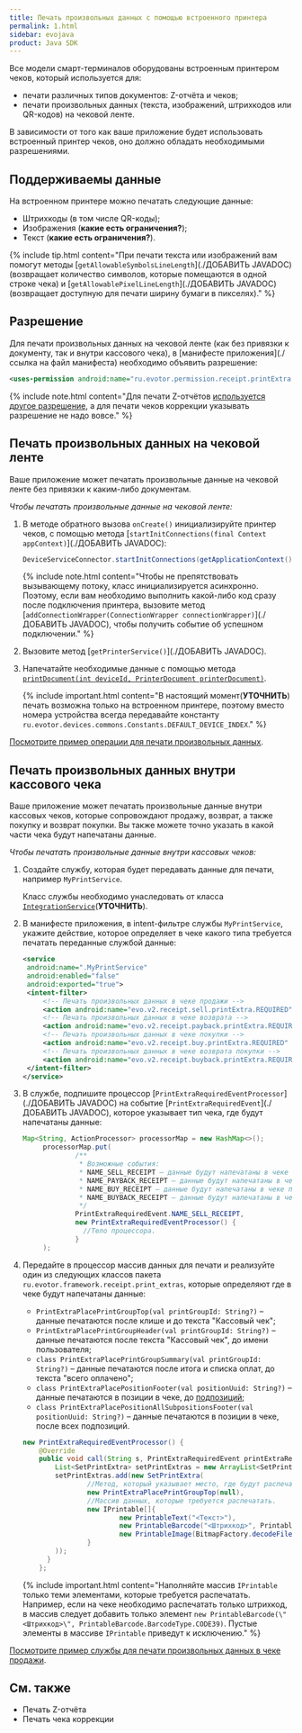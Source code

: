 ```yaml
---
title: Печать произвольных данных с помощью встроенного принтера
permalink: 1.html
sidebar: evojava
product: Java SDK
---
```


Все модели смарт-терминалов оборудованы встроенным принтером чеков, который используется для:

* печати различных типов документов: Z-отчёта и чеков;
* печати произвольных данных (текста, изображений, штрихкодов или QR-кодов) на чековой ленте.

В зависимости от того как ваше приложение будет использовать встроенный принтер чеков, оно должно обладать необходимыми разрешениями.

## Поддерживаемы данные

На встроенном принтере можно печатать следующие данные:

* Штрихкоды (в том числе QR-коды);
* Изображения (**какие есть ограничения?**);
* Текст (**какие есть ограничения?**).

{% include tip.html content="При печати текста или изображений вам помогут методы [`getAllowableSymbolsLineLength`](./ДОБАВИТЬ JAVADOC) (возвращает количество символов, которые помещаются в одной строке чека) и [`getAllowablePixelLineLength`](./ДОБАВИТЬ JAVADOC) (возвращает доступную для печати ширину бумаги в пикселях)." %}

## Разрешение

Для печати произвольных данных на чековой ленте (как без привязки к документу, так и внутри кассового чека), в [манифесте приложения](./ссылка на файл манифеста) необходимо объявить разрешение:

```xml
<uses-permission android:name="ru.evotor.permission.receipt.printExtra.SET" />
```

{% include note.html content="Для печати Z-отчётов [используется другое разрешение](./doc_java_z_report.html#permission), а для печати чеков коррекции указывать разрешение не надо вовсе." %}

## Печать произвольных данных на чековой ленте

Ваше приложение может печатать произвольные данные на чековой ленте без привязки к каким-либо документам.

*Чтобы печатать произвольные данные на чековой ленте:*

1. В методе обратного вызова `onCreate()` инициализируйте принтер чеков, с помощью метода [`startInitConnections(final Context appContext)`](./ДОБАВИТЬ JAVADOC):

   ```java
   DeviceServiceConnector.startInitConnections(getApplicationContext());
   ```

   {% include note.html content="Чтобы не препятствовать вызывающему потоку, класс инициализируется асинхронно. Поэтому, если вам необходимо выполнить какой-либо код сразу после подключения принтера, вызовите метод [`addConnectionWrapper(ConnectionWrapper connectionWrapper)`](./ДОБАВИТЬ JAVADOC), чтобы получить событие об успешном подключении." %}

2. Вызовите метод [`getPrinterService()`](./ДОБАВИТЬ JAVADOC).
3. Напечатайте необходимые данные с помощью метода [`printDocument(int deviceId, PrinterDocument printerDocument)`](./).

   {% include important.html content="В настоящий момент(**УТОЧНИТЬ**) печать возможна только на встроенном принтере, поэтому вместо номера устройства всегда передавайте константу `ru.evotor.devices.commons.Constants.DEFAULT_DEVICE_INDEX`." %}

[Посмотрите пример операции для печати произвольных данных](https://github.com/evotor/evotor-api-example/blob/master/app/src/main/java/ru/qualitylab/evotor/evotortest6/PrintActivity.java).

## Печать произвольных данных внутри кассового чека

Ваше приложение может печатать произвольные данные внутри кассовых чеков, которые сопровождают продажу, возврат, а также покупку и возврат покупки. Вы также можете точно указать в какой части чека будут напечатаны данные.

*Чтобы печатать произвольные данные внутри кассовых чеков:*

1. Создайте службу, которая будет передавать данные для печати, например `MyPrintService`.

   Класс службы необходимо унаследовать от класса [`IntegrationService`](./)(**УТОЧНИТЬ**).

2. В манифесте приложения, в intent-фильтре службы `MyPrintService`, укажите действие, которое определяет в чеке какого типа требуется печатать переданные службой данные:

   ```xml
   <service
    android:name=".MyPrintService"
    android:enabled="false"
    android:exported="true">
    <intent-filter>
        <!-- Печать произвольных данных в чеке продажи -->
        <action android:name="evo.v2.receipt.sell.printExtra.REQUIRED" />
        <!-- Печать произвольных данных в чеке возврата -->
        <action android:name="evo.v2.receipt.payback.printExtra.REQUIRED" />
        <!-- Печать произвольных данных в чеке покупки -->
        <action android:name="evo.v2.receipt.buy.printExtra.REQUIRED" />
        <!-- Печать произвольных данных в чеке возврата покупки -->
        <action android:name="evo.v2.receipt.buyback.printExtra.REQUIRED" />
    </intent-filter>
   </service>
   ```
3. В службе, подпишите процессор [`PrintExtraRequiredEventProcessor`](./ДОБАВИТЬ JAVADOC) на событие [`PrintExtraRequiredEvent`](./ДОБАВИТЬ JAVADOC), которое указывает тип чека, где будут напечатаны данные:

   ```java
   Map<String, ActionProcessor> processorMap = new HashMap<>();
        processorMap.put(
                /**
                 * Возможные события:
                 * NAME_SELL_RECEIPT – данные будут напечатаны в чеке продажи.
                 * NAME_PAYBACK_RECEIPT – данные будут напечатаны в чеке возврата.
                 * NAME_BUY_RECEIPT – данные будут напечатаны в чеке покупки.
                 * NAME_BUYBACK_RECEIPT – данные будут напечатаны в чеке возврата покупки.
                 */
                PrintExtraRequiredEvent.NAME_SELL_RECEIPT,
                new PrintExtraRequiredEventProcessor() {
                  //Тело процессора.
                }
        );
   ```

4. Передайте в процессор массив данных для печати и реализуйте один из следующих классов пакета `ru.evotor.framework.receipt.print_extras`, которые определяют где в чеке будут напечатаны данные:

   * `PrintExtraPlacePrintGroupTop(val printGroupId: String?)` – данные печатаются после клише и до текста "Кассовый чек";
   * `PrintExtraPlacePrintGroupHeader(val printGroupId: String?)` – данные печатаются после текста "Кассовый чек", до имени пользователя;
   * `class PrintExtraPlacePrintGroupSummary(val printGroupId: String?)` – данные печатаются после итога и списка оплат, до текста "всего оплачено";
   * `class PrintExtraPlacePositionFooter(val positionUuid: String?)` – данные печатаются в позиции в чеке, до [подпозиций](./doc_java_receipt_interactions.html#Position);
   * `class PrintExtraPlacePositionAllSubpositionsFooter(val positionUuid: String?)` – данные печатаются в позиции в чеке, после всех подпозиций.

   ```java
   new PrintExtraRequiredEventProcessor() {
       @Override
       public void call(String s, PrintExtraRequiredEvent printExtraRequiredEvent, Callback callback) {
           List<SetPrintExtra> setPrintExtras = new ArrayList<SetPrintExtra>();
           setPrintExtras.add(new SetPrintExtra(
                   //Метод, который указывает место, где будут распечатаны данные.
                   new PrintExtraPlacePrintGroupTop(null),
                   //Массив данных, которые требуется распечатать.
                   new IPrintable[]{
                           new PrintableText("<Текст>"),
                           new PrintableBarcode("<Штрихкод>", PrintableBarcode.BarcodeType.CODE39),
                           new PrintableImage(BitmapFactory.decodeFile("<путь к файлу изображения>"))
                   }
           ));
         }
       };
   ```

   {% include important.html content="Наполняйте массив `IPrintable` только теми элементами, которые требуется распечатать. Например, если на чеке необходимо распечатать только штрихкод, в массив следует добавить только элемент `new PrintableBarcode(\"<Штрихкод>\", PrintableBarcode.BarcodeType.CODE39)`. Пустые элементы в массиве `IPrintable` приведут к исключению." %}

[Посмотрите пример службы для печати произвольных данных в чеке продажи](https://github.com/evotor/evotor-api-example/blob/master/app/src/main/java/ru/qualitylab/evotor/evotortest6/MyPrintService.java).

## См. также

* Печать Z-отчёта
* Печать чека коррекции
